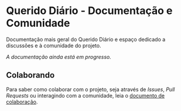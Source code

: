 # Querido Diário - Documentação e Comunidade

Documentação mais geral do Querido Diário e espaço dedicado a discussões e à
comunidade do projeto.

*A documentação ainda está em progresso.*

## Colaborando

Para saber como colaborar com o projeto, seja através de *Issues*, *Pull
Requests* ou interagindo com a comunidade, leia o
[documento de colaboração](CONTRIBUTING.md).
